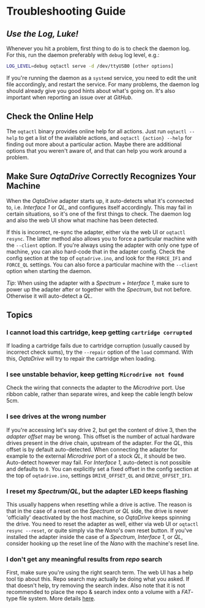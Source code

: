 # Troubleshooting Guide

## *Use the Log, Luke!*
Whenever you hit a problem, first thing to do is to check the daemon log. For this, run the daemon preferably with `debug` log level, e.g.:

```bash
LOG_LEVEL=debug oqtactl serve -d /dev/ttyUSB0 [other options]
```

If you're running the daemon as a `systemd` service, you need to edit the unit file accordingly, and restart the service. For many problems, the daemon log should already give you good hints about what's going on. It's also important when reporting an issue over at *GitHub*.

## Check the Online Help
The `oqtactl` binary provides online help for all actions. Just run `oqtactl --help` to get a list of the available actions, and `oqtactl {action} --help` for finding out more about a particular action. Maybe there are additional options that you weren't aware of, and that can help you work around a problem.

## Make Sure *OqtaDrive* Correctly Recognizes Your Machine
When the *OqtaDrive* adapter starts up, it auto-detects what it's connected to, i.e. *Interface 1* or *QL*, and configures itself accordingly. This may fail in certain situations, so it's one of the first things to check. The daemon log and also the web UI show what machine has been detected.

If this is incorrect, re-sync the adapter, either via the web UI or `oqtactl resync`. The latter method also allows you to force a particular machine with the `--client` option. If you're always using the adapter with only one type of machine, you can also hard-code that in the adapter config. Check the config section at the top of `oqtadrive.ino`, and look for the `FORCE_IF1` and `FORCE_QL` settings. You can also force a particular machine with the `--client` option when starting the daemon. 

*Tip*: When using the adapter with a *Spectrum* + *Interface 1*, make sure to power up the adapter after or together with the *Spectrum*, but not before. Otherwise it will auto-detect a *QL*.

## Topics

### I cannot load this cartridge, keep getting `cartridge corrupted`
If loading a cartridge fails due to cartridge corruption (usually caused by incorrect check sums), try the `--repair` option of the `load` command. With this, *OqtaDrive* will try to repair the cartridge when loading.

### I see unstable behavior, keep getting `Microdrive not found`
Check the wiring that connects the adapter to the *Microdrive* port. Use ribbon cable, rather than separate wires, and keep the cable length below 5cm.

### I see drives at the wrong number
If you're accessing let's say drive 2, but get the content of drive 3, then the *adapter offset* may be wrong. This offset is the number of actual hardware drives present in the drive chain, upstream of the adapter. For the *QL*, this offset is by default auto-detected. When connecting the adapter for example to the external *Microdrive* port of a stock *QL*, it should be two. Auto-detect however may fail. For *Interface 1*, auto-detect is not possible and defaults to `0`. You can explicitly set a fixed offset in the config section at the top of `oqtadrive.ino`, settings `DRIVE_OFFSET_QL` and `DRIVE_OFFSET_IF1`.

### I reset my *Spectrum*/*QL*, but the adapter LED keeps flashing
This usually happens when resetting while a drive is active. The reason is that in the case of a reset on the *Spectrum* or *QL* side, the drive is never 'officially' deactivated by the host machine, so *OqtaDrive* keeps spinning the drive. You need to reset the adapter as well, either via web UI or `oqtactl resync --reset`, or quite simply via the *Nano*'s own reset button. If you've installed the adapter inside the case of a *Spectrum*, *Interface 1*, or *QL*, consider hooking up the reset line of the *Nano* with the machine's reset line.

### I don't get any meaningful results from *repo* search
First, make sure you're using the right search term. The web UI has a help tool tip about this. Repo search may actually be doing what you asked. If that doesn't help, try removing the search index. Also note that it is not recommended to place the repo & search index onto a volume with a *FAT*-type file system. More details [here](repo.md).
